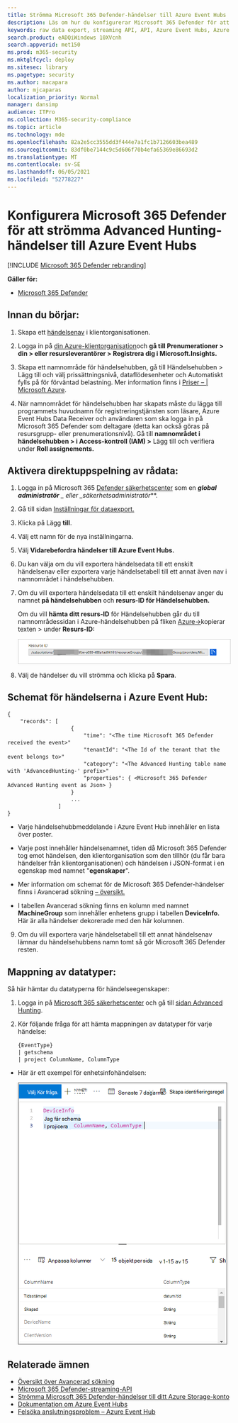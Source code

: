 ```yaml
---
title: Strömma Microsoft 365 Defender-händelser till Azure Event Hubs
description: Läs om hur du konfigurerar Microsoft 365 Defender för att strömma Advanced Hunting-händelser till händelsehubben.
keywords: raw data export, streaming API, API, Azure Event Hubs, Azure Storage, Storage Account, Advanced Hunting, raw data sharing
search.product: eADQiWindows 10XVcnh
search.appverid: met150
ms.prod: m365-security
ms.mktglfcycl: deploy
ms.sitesec: library
ms.pagetype: security
ms.author: macapara
author: mjcaparas
localization_priority: Normal
manager: dansimp
audience: ITPro
ms.collection: M365-security-compliance
ms.topic: article
ms.technology: mde
ms.openlocfilehash: 82a2e5cc3555dd3f444e7a1fc1b7126603bea489
ms.sourcegitcommit: 83df0be7144c9c5d606f70b4efa65369e86693d2
ms.translationtype: MT
ms.contentlocale: sv-SE
ms.lasthandoff: 06/05/2021
ms.locfileid: "52778227"
---
```

# <a name="configure-microsoft-365-defender-to-stream-advanced-hunting-events-to-your-azure-event-hubs"></a>Konfigurera Microsoft 365 Defender för att strömma Advanced Hunting-händelser till Azure Event Hubs

[!INCLUDE [Microsoft 365 Defender rebranding](../../includes/microsoft-defender.md)]


**Gäller för:**
- [Microsoft 365 Defender](https://go.microsoft.com/fwlink/?linkid=2118804)



## <a name="before-you-begin"></a>Innan du börjar:

1. Skapa ett [händelsenav](/azure/event-hubs/) i klientorganisationen.

2. Logga in på [din Azure-klientorganisation](https://ms.portal.azure.com/)och **gå till Prenumerationer > din > eller resursleverantörer > Registrera dig i Microsoft.Insights.**

3. Skapa ett namnområde för  händelsehubben, gå till Händelsehubben > Lägg till och välj prissättningsnivå, dataflödesenheter och Automatiskt fylls på för förväntad belastning. Mer information finns i [Priser – | Microsoft Azure](https://azure.microsoft.com/en-us/pricing/details/event-hubs/).  

4. När namnområdet för händelsehubben har skapats måste du lägga till programmets huvudnamn för registreringstjänsten som läsare, Azure Event Hubs Data Receiver och användaren som ska logga in på Microsoft 365 Defender som deltagare (detta kan också göras på resursgrupp- eller prenumerationsnivå). Gå till **namnområdet i händelsehubben > i Access-kontroll (IAM) >** Lägg till och verifiera under **Roll assignements.**

## <a name="enable-raw-data-streaming"></a>Aktivera direktuppspelning av rådata:

1. Logga in på Microsoft 365 [Defender säkerhetscenter](https://security.microsoft.com) som en ***global administratör** _ eller _*_säkerhetsadministratör_**.

2. Gå till sidan [Inställningar för dataexport.](https://security.microsoft.com/settings/mtp_settings/raw_data_export)

3. Klicka på Lägg **till**.

4. Välj ett namn för de nya inställningarna.

5. Välj **Vidarebefordra händelser till Azure Event Hubs.**

6. Du kan välja om du vill exportera händelsedata till ett enskilt händelsenav eller exportera varje händelsetabell till ett annat även nav i namnområdet i händelsehubben. 

7. Om du vill exportera händelsedata till ett enskilt händelsenav anger du namnet **på händelsehubben** och **resurs-ID för Händelsehubben.**

   Om du vill **hämta ditt resurs-ID** för Händelsehubben går du till namnområdessidan i Azure-händelsehubben på fliken [Azure->](https://ms.portal.azure.com/)kopierar texten  >   under **Resurs-ID:**

   ![Bild av händelsehubbresurs-ID1](images/event-hub-resource-id.png)

8. Välj de händelser du vill strömma och klicka på **Spara**.

## <a name="the-schema-of-the-events-in-azure-event-hubs"></a>Schemat för händelserna i Azure Event Hub:

```
{
    "records": [
                    {
                        "time": "<The time Microsoft 365 Defender received the event>"
                        "tenantId": "<The Id of the tenant that the event belongs to>"
                        "category": "<The Advanced Hunting table name with 'AdvancedHunting-' prefix>"
                        "properties": { <Microsoft 365 Defender Advanced Hunting event as Json> }
                    }
                    ...
                ]
}
```

- Varje händelsehubbmeddelande i Azure Event Hub innehåller en lista över poster.

- Varje post innehåller händelsenamnet, tiden då Microsoft 365 Defender tog emot händelsen, den klientorganisation som den tillhör (du får bara händelser från klientorganisationen) och händelsen i JSON-format i en egenskap med namnet "**egenskaper**".

- Mer information om schemat för de Microsoft 365 Defender-händelser finns i Avancerad sökning [– översikt.](../defender/advanced-hunting-overview.md)

- I tabellen Avancerad sökning finns en kolumn med namnet **MachineGroup** som innehåller enhetens grupp i tabellen **DeviceInfo.** Här är alla händelser dekorerade med den här kolumnen. 

9. Om du vill exportera varje händelsetabell till  ett annat händelsenav lämnar du händelsehubbens namn tomt så gör Microsoft 365 Defender resten.


## <a name="data-types-mapping"></a>Mappning av datatyper:

Så här hämtar du datatyperna för händelseegenskaper:

1. Logga in på [Microsoft 365 säkerhetscenter](https://security.microsoft.com) och gå till [sidan Advanced Hunting](https://security.microsoft.com/hunting-package).

2. Kör följande fråga för att hämta mappningen av datatyper för varje händelse:
 
   ```
   {EventType}
   | getschema
   | project ColumnName, ColumnType 
   ```

- Här är ett exempel för enhetsinfohändelsen: 

  ![Bild av händelsenavresurs-ID2](images/machine-info-datatype-example.png)

## <a name="related-topics"></a>Relaterade ämnen
- [Översikt över Avancerad sökning](../defender/advanced-hunting-overview.md)
- [Microsoft 365 Defender-streaming-API](raw-data-export.md)
- [Strömma Microsoft 365 Defender-händelser till ditt Azure Storage-konto](raw-data-export-storage.md)
- [Dokumentation om Azure Event Hubs](/azure/event-hubs/)
- [Felsöka anslutningsproblem – Azure Event Hub](/azure/event-hubs/troubleshooting-guide)

